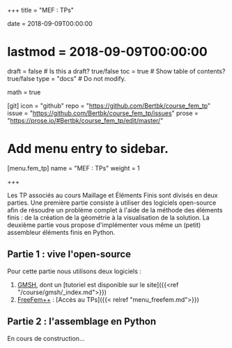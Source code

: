 +++
title = "MEF : TPs"

date = 2018-09-09T00:00:00
# lastmod = 2018-09-09T00:00:00

draft = false  # Is this a draft? true/false
toc = true  # Show table of contents? true/false
type = "docs"  # Do not modify.

math = true

[git]
  icon = "github"
  repo = "https://github.com/Bertbk/course_fem_tp"
  issue = "https://github.com/Bertbk/course_fem_tp/issues"
  prose = "https://prose.io/#Bertbk/course_fem_tp/edit/master/"


# Add menu entry to sidebar.
[menu.fem_tp]
  name = "MEF : TPs"
  weight = 1

+++

Les TP associés au cours Maillage et Éléments Finis sont divisés en deux parties. Une première partie consiste à utiliser des logiciels open-source afin de résoudre un problème complet à l'aide de la méthode des éléments finis : de la création de la géométrie à la visualisation de la solution. La deuxième partie vous propose d'implémenter vous même un (petit) assembleur éléments finis en Python.

## Partie 1 : vive l'open-source

Pour cette partie nous utilisons deux logiciels :

1. [GMSH](https://gmsh.info), dont un [tutoriel est disponible sur le site]({{<ref "/course/gmsh/_index.md">}})
2. [FreeFem++](https://freefem.org) : [Accès au TPs]({{< relref "menu_freefem.md">}})


## Partie 2 : l'assemblage en Python

En cours de construction...